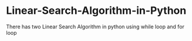# Linear-Search-Algorithm-in-Python
There has two Linear Search Algorithm in python using while loop and for loop

